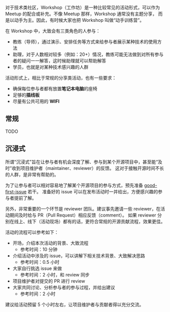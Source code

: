 对于技术类社区，Workshop（工作坊）是一种比较常见的活动形式，可以作为 Meetup 的配合或补充。不像 Meetup 那样，Workshop 通常没有主题分享，
而是以动手为主。因此，有时候大家也把 Workshop 叫做“动手训练营”。

在 Workshop 中，大致会有三类角色的人参与：

* 教练（导师），通过演示、安排任务等方式来给参与者展示某种技术的使用方法
* 助理，对于人数相对较多（例如：20+）情况，教练可能无法做到对所有参与者的疑问一一解答，这时候助理就可以帮助解答
* 学员，也就是对某种技术感兴趣的人群

活动形式上，相比于常规的分享类活动，也有一些要求：

* 确保每位参与者都有放置**笔记本电脑**的座椅
* 足够的**插线板**
* 尽量有公共可用的 **WIFI**

## 常规

TODO

## 沉浸式

所谓“沉浸式"旨在让参与者有机会深度了解、参与到某个开源项目中，甚至能“及时”收到项目维护者（maintainer、reviewer）的反馈。
这对于接触开源时间不长的人群，是非常有帮助的。

为了让参与者可以相对容易地了解某个开源项目的参与方式，预先准备 [good-first-issue](good-first-issue.md) 若干。
准备好的 issue 可以在发布活动时一并给出，方便感兴趣的参与者提前了解。

另外，非常重要的一个环节是 reviewer 团队。建议事先邀请一些 reviewer，在活动期间及时给与 PR（Pull Request）相应反馈（comment）。
如果 reviewer 分别在线上、线下（活动现场）都有的话，更符合常规的开源贡献流程，效果更佳。

活动的流程可以参考如下：

* 开场，介绍本次活动的背景、大致流程
  * 参考时间：10 分钟
* 介绍活动中涉及的 issue，可以讲解下相关技术背景、大致解决思路
  * 参考时间：0.5 小时
* 大家自行挑选 issue 来做
  * 参考时间：2 小时，和 review 同步
* 项目维护者对提交的 PR 进行 review
* 大家共同讨论、分析参与者的参与过程，并给出建议
  * 参考时间：2 小时

建议给活动预留 5 个小时左右，让项目维护者与贡献者得以充分交流。
